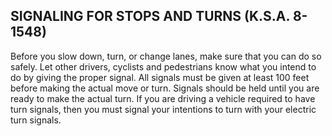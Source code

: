 ## SIGNALING FOR STOPS AND TURNS (K.S.A. 8-1548)
Before you slow down, turn, or change lanes, make sure that you can do so safely. Let other drivers, cyclists and pedestrians know what you intend to do by giving the proper signal. All signals must be given at least 100 feet before making the actual move or turn. Signals should be held until you are ready to make the actual turn. If you are driving a vehicle required to have turn signals, then you must signal your intentions to turn with your electric turn signals.
